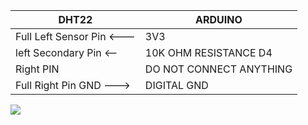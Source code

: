 
| DHT22 | ARDUINO |
| --------------- | --------------- |
| Full Left Sensor Pin <--- | 3V3 |
| left Secondary Pin <--| 10K OHM RESISTANCE D4 |
| Right PIN | DO NOT CONNECT ANYTHING |
| Full Right Pin GND ---> | DIGITAL GND|

![](https://erriez.github.io/ErriezDHT22/DHT22_Arduino_UNO.png)
